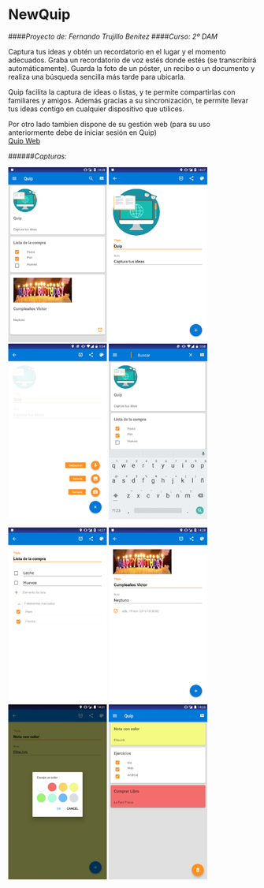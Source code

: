 # NewQuip

####*Proyecto de: Fernando Trujillo Benitez*
####*Curso: 2º DAM*


Captura tus ideas y obtén un recordatorio en el lugar 
y el momento adecuados. Graba un recordatorio de 
voz estés donde estés (se transcribirá automáticamente). 
Guarda la foto de un póster, un recibo o un documento y 
realiza una búsqueda sencilla más tarde para ubicarla. 
          
Quip facilita la captura de ideas o listas, y te permite 
compartirlas con familiares y amigos. Además gracias a su
sincronización, te permite llevar tus ideas contigo en
cualquier dispositivo que utilices.

Por otro lado tambien dispone de su gestión web (para su uso
anteriormente debe de iniciar sesión en Quip)</br>
[Quip Web](https://quiip-fernan13.c9users.io/)

######*Capturas:*
<p>
          <img src="https://github.com/fernan13/NewQuip/blob/master/capturas/1.png" width="200" heigth="400"/>
          <img src="https://github.com/fernan13/NewQuip/blob/master/capturas/2.png" width="200" heigth="400"/>
          <img src="https://github.com/fernan13/NewQuip/blob/master/capturas/3.png" width="200" heigth="400"/>          
          <img src="https://github.com/fernan13/NewQuip/blob/master/capturas/4.png" width="200" heigth="400"/>
</p>
<p>
          <img src="https://github.com/fernan13/NewQuip/blob/master/capturas/5.png" width="200" heigth="400"/>
          <img src="https://github.com/fernan13/NewQuip/blob/master/capturas/6.png" width="200" heigth="400"/>
          <img src="https://github.com/fernan13/NewQuip/blob/master/capturas/7.png" width="200" heigth="400"/>          
          <img src="https://github.com/fernan13/NewQuip/blob/master/capturas/8.png" width="200" heigth="400"/>
</p> 
